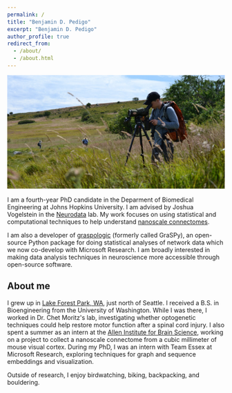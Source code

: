 ```yaml
---
permalink: /
title: "Benjamin D. Pedigo"
excerpt: "Benjamin D. Pedigo"
author_profile: true
redirect_from: 
  - /about/
  - /about.html
---
```


![](/images/grassy_me.jpg)


I am a fourth-year PhD candidate in the Deparment of Biomedical Engineering at Johns 
Hopkins University. I am advised by Joshua Vogelstein in the
[Neurodata](https://neurodata.io/) lab. My work focuses on using statistical and 
computational techniques to help understand
[nanoscale connectomes](https://www.nature.com/articles/d41586-019-02208-0). 

I am also a developer of [graspologic](https://github.com/microsoft/graspologic) 
(formerly called GraSPy), an open-source 
Python package for doing statistical analyses of network data which we now co-develop with
Microsoft Research. I am broadly interested in making data analysis techniques in 
neuroscience more accessible through open-source software. 

About me
---
I grew up in [Lake Forest Park, WA](https://goo.gl/maps/DdsMTKyRPeEFe5yK9), just north
of Seattle. I received a B.S. in Bioengineering from the University of Washington. 
While I was there, I worked in Dr. Chet Moritz's lab, investigating whether optogenetic
techniques could help restore motor function after a spinal cord injury. I also spent a
summer as an intern at the
[Allen Institute for Brain Science](https://alleninstitute.org/what-we-do/brain-science/), 
working on a project to collect a nanoscale connectome from a cubic millimeter of mouse
visual cortex. During my PhD, I was an intern with Team Essex at Microsoft Research, 
exploring techniques for graph and sequence embeddings and visualization.

Outside of research, I enjoy birdwatching, biking, backpacking, and bouldering. 
